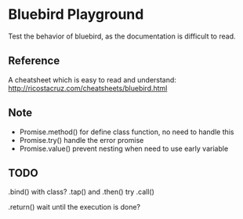 # Bluebird Playground

Test the behavior of bluebird, as the documentation is difficult to read.

## Reference

A cheatsheet which is easy to read and understand: http://ricostacruz.com/cheatsheets/bluebird.html

## Note

- Promise.method() for define class function, no need to handle this
- Promise.try() handle the error promise
- Promise.value() prevent nesting when need to use early variable

## TODO

.bind() with class?
.tap() and .then()
try .call()

.return() wait until the execution is done?
